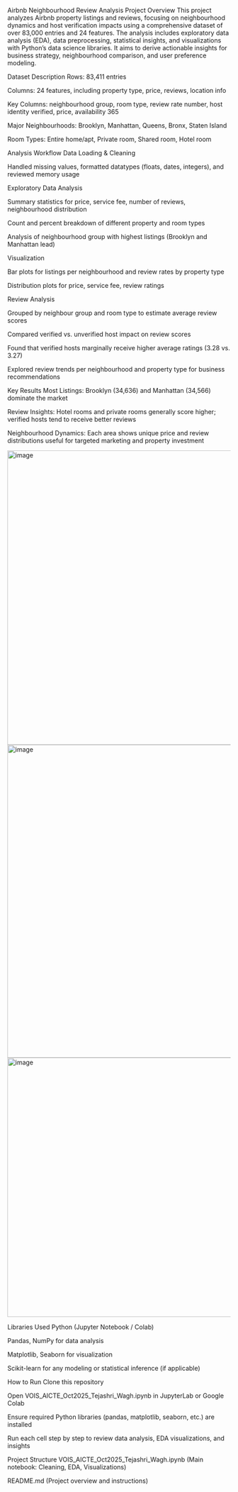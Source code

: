 Airbnb Neighbourhood Review Analysis
Project Overview
This project analyzes Airbnb property listings and reviews, focusing on neighbourhood dynamics and host verification impacts using a comprehensive dataset of over 83,000 entries and 24 features. The analysis includes exploratory data analysis (EDA), data preprocessing, statistical insights, and visualizations with Python’s data science libraries. It aims to derive actionable insights for business strategy, neighbourhood comparison, and user preference modeling.

Dataset Description
Rows: 83,411 entries

Columns: 24 features, including property type, price, reviews, location info

Key Columns: neighbourhood group, room type, review rate number, host identity verified, price, availability 365

Major Neighbourhoods: Brooklyn, Manhattan, Queens, Bronx, Staten Island

Room Types: Entire home/apt, Private room, Shared room, Hotel room

Analysis Workflow
Data Loading & Cleaning

Handled missing values, formatted datatypes (floats, dates, integers), and reviewed memory usage

Exploratory Data Analysis

Summary statistics for price, service fee, number of reviews, neighbourhood distribution

Count and percent breakdown of different property and room types

Analysis of neighbourhood group with highest listings (Brooklyn and Manhattan lead)

Visualization

Bar plots for listings per neighbourhood and review rates by property type

Distribution plots for price, service fee, review ratings

Review Analysis

Grouped by neighbour group and room type to estimate average review scores

Compared verified vs. unverified host impact on review scores

Found that verified hosts marginally receive higher average ratings (3.28 vs. 3.27)

Explored review trends per neighbourhood and property type for business recommendations

Key Results
Most Listings: Brooklyn (34,636) and Manhattan (34,566) dominate the market

Review Insights: Hotel rooms and private rooms generally score higher; verified hosts tend to receive better reviews

Neighbourhood Dynamics: Each area shows unique price and review distributions useful for targeted marketing and property investment

<img width="1086" height="664" alt="image" src="https://github.com/user-attachments/assets/59730f3c-94a7-4318-b98b-56eba48a87c3" />

<img width="1145" height="706" alt="image" src="https://github.com/user-attachments/assets/d9d73492-9a7d-4021-92b4-1e1e31484060" />

<img width="842" height="585" alt="image" src="https://github.com/user-attachments/assets/7cce9750-a403-4edb-9d9b-facf88662bc1" />

Libraries Used
Python (Jupyter Notebook / Colab)

Pandas, NumPy for data analysis

Matplotlib, Seaborn for visualization

Scikit-learn for any modeling or statistical inference (if applicable)

How to Run
Clone this repository

Open VOIS_AICTE_Oct2025_Tejashri_Wagh.ipynb in JupyterLab or Google Colab

Ensure required Python libraries (pandas, matplotlib, seaborn, etc.) are installed

Run each cell step by step to review data analysis, EDA visualizations, and insights

Project Structure
VOIS_AICTE_Oct2025_Tejashri_Wagh.ipynb (Main notebook: Cleaning, EDA, Visualizations)

README.md (Project overview and instructions)

